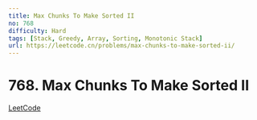 ```yaml
---
title: Max Chunks To Make Sorted II
no: 768
difficulty: Hard
tags: [Stack, Greedy, Array, Sorting, Monotonic Stack]
url: https://leetcode.cn/problems/max-chunks-to-make-sorted-ii/
---
```


# 768. Max Chunks To Make Sorted II

[LeetCode](https://leetcode.cn/problems/max-chunks-to-make-sorted-ii/)

